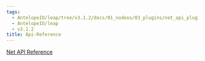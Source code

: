 ```yaml
---
tags:
  - AntelopeIO/leap/tree/v3.1.2/docs/01_nodeos/03_plugins/net_api_plugin/api-reference/index.md
  - AntelopeIO/leap
  - v3.1.2
title: Api-Reference
---
```

[Net API Reference](https://docs.eosnetwork.com/leap-plugins/latest/net.api/)
